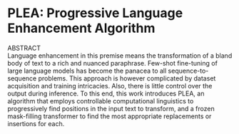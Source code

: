 # PLEA: Progressive Language Enhancement Algorithm

ABSTRACT\
Language enhancement in this premise means the transformation of a bland body of text to a rich and nuanced paraphrase. Few-shot fine-tuning of large language models has become the panacea to all sequence-to-sequence problems. This approach is however complicated by dataset acquisition and training intricacies. Also, there is little control over the output during inference. To this end, this work introduces PLEA, an algorithm that employs controllable computational linguistics to progressively find positions in the input text to transform, and a frozen mask-filling transformer to find the most appropriate replacements or insertions for each.
